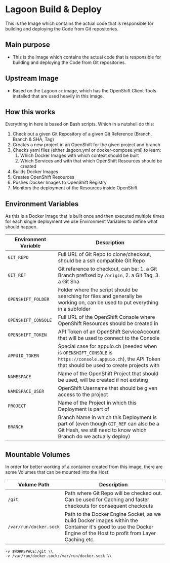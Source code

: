 # Lagoon Build & Deploy

This is the Image which contains the actual code that is responsible for building and deploying the Code from Git repositories.

## Main purpose
- This is the Image which contains the actual code that is responsible for building and deploying the Code from Git repositories.

## Upstream Image
- Based on the Lagoon `oc` image, which has the OpenShift Client Tools installed that are used heavily in this image.

## How this works

Everything in here is based on Bash scripts. Which in a nutshell do this:
1. Check out a given Git Repository of a given Git Reference (Branch, Branch & SHA, Tag)
2. Creates a new project in an OpenShift for the given project and branch
3. Checks yaml files (either .lagoon.yml or docker-compose.yml) to learn:
   1. Which Docker Images with which context should be built
   2. Which Services and with that which OpenShift Resources should be created
4. Builds Docker Images
5. Creates OpenShift Resources
6. Pushes Docker Images to OpenShift Registry
7. Monitors the deployment of the Resources inside OpenShift

## Environment Variables

As this is a Docker Image that is built once and then executed multiple times for each single deployment we use Environment Variables to define what should happen.

| Environment Variable | Description |
|--------|---|
| `GIT_REPO` | Full URL of Git Repo to clone/checkout, should be a ssh compatible Git Repo |
| `GIT_REF` | Git reference to checkout, can be: 1. a Git Branch prefixed by `/origin`, 2. a Git Tag, 3. a Git Sha |
| `OPENSHIFT_FOLDER` | Folder where the script should be searching for files and generally be working on, can be used to put everything in a subfolder |
| `OPENSHIFT_CONSOLE` | Full URL of the OpenShift Console where OpenShift Resources should be created in |
| `OPENSHIFT_TOKEN` | API Token of an OpenShift ServiceAccount that will be used to connect to the Console |
| `APPUIO_TOKEN` | Special case for appuio.ch (needed when is `OPENSHIFT_CONSOLE` is `https://console.appuio.ch`), the API Token that should be used to create projects with |
| `NAMESPACE` | Name of the OpenShift Project that should be used, will be created if not existing |
| `NAMESPACE_USER` | OpenShift Username that should be given access to the project |
| `PROJECT` | Name of the Project in which this Deployment is part of |
| `BRANCH` | Branch Name in which this Deployment is part of (even though `GIT_REF` can also be a Git Hash, we still need to know which Branch do we actually deploy) |

## Mountable Volumes

In order for better working of a container created from this image, there are some Volumes that can be mounted into the Host:

| Volume Path | Description |
|--------|---|
| `/git` | Path where Git Repo will be checked out. Can be used for Caching and faster checkouts for consequent checkouts |
| `/var/run/docker.sock` | Path to the Docker Engine Socket, as we build Docker images within the Container it's good to use the Docker Engine of the Host to profit from Layer Caching etc. |


    -v $WORKSPACE:/git \\
    -v /var/run/docker.sock:/var/run/docker.sock \\
